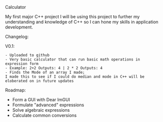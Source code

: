 Calculator

My first major C++ project
I will be using this project to further my understanding and knowledge of C++ so I can hone my skills in application development.

Changelog:

  V0.1:
  
    - Uploaded to github
    - Very basic calculator that can run basic math operations in expression form
    - Example: 2+2 Outputs: 4 | 2 * 2 Outputs: 4
    - Finds the Mode of an array I made; 
    I made this to see if I could do median and mode in C++ will be eloberated on in future updates

Roadmap:
  - Form a GUI with Dear ImGUI
  - Formulate "advanced" expressions
  - Solve algebraic expressions
  - Calculate common conversions 
